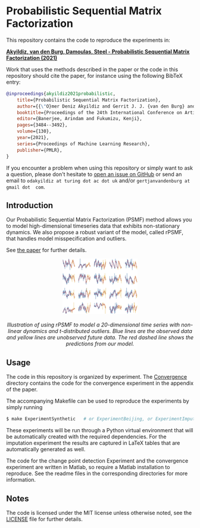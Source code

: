 # Probabilistic Sequential Matrix Factorization

This repository contains the code to reproduce the experiments in:

[**Akyildiz, van den Burg, Damoulas, Steel - Probabilistic Sequential Matrix 
Factorization (2021)**](http://proceedings.mlr.press/v130/akyildiz21a.html)

Work that uses the methods described in the paper or the code in this 
repository should cite the paper, for instance using the following BibTeX 
entry:

```bib
@inproceedings{akyildiz2021probabilistic,
    title={Probabilistic Sequential Matrix Factorization},
    author={{\"O}mer Deniz Akyildiz and Gerrit J. J. {van den Burg} and Theodoros Damoulas and Mark F. J. Steel},
    booktitle={Proceedings of the 24th International Conference on Artificial Intelligence and Statistics},
    editor={Banerjee, Arindam and Fukumizu, Kenji},
    pages={3484--3492},
    volume={130},
    year={2021},
    series={Proceedings of Machine Learning Research},
    publisher={PMLR},
}
```

If you encounter a problem when using this repository or simply want to ask a 
question, please don't hesitate to [open an issue on 
GitHub](https://github.com/alan-turing-institute/rPSMF) or send an email to 
``odakyildiz at turing dot ac dot uk`` and/or ``gertjanvandenburg at gmail dot 
com``.

## Introduction

Our Probabilistic Sequential Matrix Factorization (PSMF) method allows you to 
model high-dimensional timeseries data that exhibits non-stationary dynamics. 
We also propose a robust variant of the model, called rPSMF, that handles 
model misspecification and outliers.

See [the paper](http://proceedings.mlr.press/v130/akyildiz21a.html) for 
further details.

<p align="center">
  <img width="40%" src="./.github/rpsmf.png" alt="Illustration of fitting 
  rPSMF to a multidimensional time series that contains outliers">
  <br>
  <br>
  <span><i>Illustration of using rPSMF to model a 20-dimensional time series 
  with non-linear dynamics and t-distributed outliers. Blue lines are the 
  observed data and yellow lines are unobserved future data. The red dashed 
  line shows the predictions from our model.
  </i></span>
</p>

## Usage

The code in this repository is organized by experiment. The 
[Convergence](./Convergence) directory contains the code for the convergence 
experiment in the appendix of the paper.

The accompanying Makefile can be used to reproduce the experiments by simply 
running

```bash
$ make ExperimentSynthetic   # or ExperimentBeijing, or ExperimentImpute, or ExperimentRecursive
```

These experiments will be run through a Python virtual environment that will 
be automatically created with the required dependencies. For the imputation 
experiment the results are captured in LaTeX tables that are automatically 
generated as well.

The code for the change point detection Experiment and the convergence 
experiment are written in Matlab, so require a Matlab installation to 
reproduce. See the readme files in the corresponding directories for more 
information.

## Notes

The code is licensed under the MIT license unless otherwise noted, see the 
[LICENSE](./LICENSE) file for further details.
